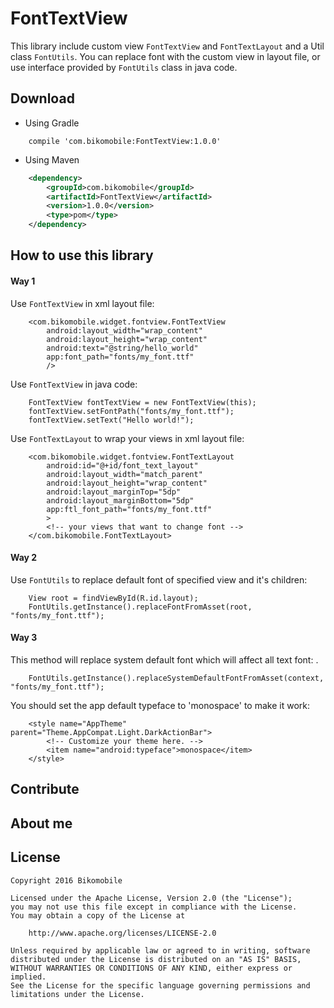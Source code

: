 # FontTextView

This library include custom view `FontTextView` and `FontTextLayout` and a Util class `FontUtils`. You can replace font with the custom view in layout file, or use interface provided by `FontUtils` class in java code.


## Download


- Using Gradle

```
	compile 'com.bikomobile:FontTextView:1.0.0'
```

- Using Maven

```xml
    <dependency>
        <groupId>com.bikomobile</groupId>
        <artifactId>FontTextView</artifactId>
        <version>1.0.0</version>
        <type>pom</type>
    </dependency>
```


## How to use this library


#### Way 1

Use `FontTextView` in xml layout file:

```
    <com.bikomobile.widget.fontview.FontTextView
    	android:layout_width="wrap_content"
        android:layout_height="wrap_content"
        android:text="@string/hello_world"
        app:font_path="fonts/my_font.ttf"
        />
```

Use `FontTextView` in java code:

```
    FontTextView fontTextView = new FontTextView(this);
    fontTextView.setFontPath("fonts/my_font.ttf");
    fontTextView.setText("Hello world!");
```

Use `FontTextLayout` to wrap your views in xml layout file:

```
    <com.bikomobile.widget.fontview.FontTextLayout
        android:id="@+id/font_text_layout"
        android:layout_width="match_parent"
        android:layout_height="wrap_content"
        android:layout_marginTop="5dp"
        android:layout_marginBottom="5dp"
        app:ftl_font_path="fonts/my_font.ttf"
        >
        <!-- your views that want to change font -->
    </com.bikomobile.FontTextLayout>
```

#### Way 2

Use `FontUtils` to replace default font of specified view and it's children:

```
    View root = findViewById(R.id.layout);
    FontUtils.getInstance().replaceFontFromAsset(root, "fonts/my_font.ttf");
```

#### Way 3

This method will replace system default font which will affect all text font:
.

```
    FontUtils.getInstance().replaceSystemDefaultFontFromAsset(context, "fonts/my_font.ttf");
```
You should set the app default typeface to 'monospace' to make it work:

```
    <style name="AppTheme" parent="Theme.AppCompat.Light.DarkActionBar">
        <!-- Customize your theme here. -->
        <item name="android:typeface">monospace</item>
    </style>
```

## Contribute

## About me

## License

```
Copyright 2016 Bikomobile

Licensed under the Apache License, Version 2.0 (the "License");
you may not use this file except in compliance with the License.
You may obtain a copy of the License at

    http://www.apache.org/licenses/LICENSE-2.0

Unless required by applicable law or agreed to in writing, software
distributed under the License is distributed on an "AS IS" BASIS,
WITHOUT WARRANTIES OR CONDITIONS OF ANY KIND, either express or implied.
See the License for the specific language governing permissions and
limitations under the License.
```

